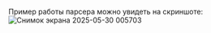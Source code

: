 Пример работы парсера можно увидеть на скриншоте:
![Снимок экрана 2025-05-30 005703](https://github.com/user-attachments/assets/c134df73-9931-4a48-845e-1ea50baf3808)

